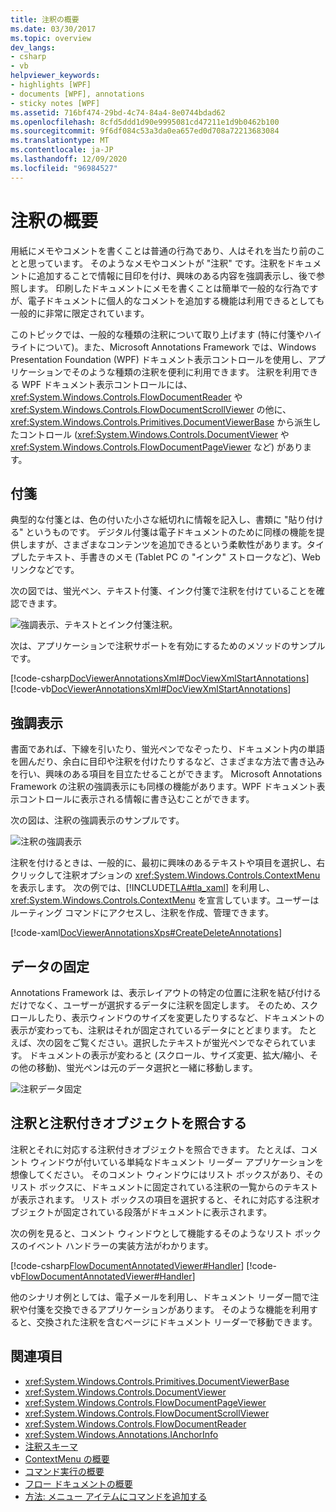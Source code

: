 ```yaml
---
title: 注釈の概要
ms.date: 03/30/2017
ms.topic: overview
dev_langs:
- csharp
- vb
helpviewer_keywords:
- highlights [WPF]
- documents [WPF], annotations
- sticky notes [WPF]
ms.assetid: 716bf474-29bd-4c74-84a4-8e0744bdad62
ms.openlocfilehash: 8cfd5ddd1d90e9995081cd47211e1d9b0462b100
ms.sourcegitcommit: 9f6df084c53a3da0ea657ed0d708a72213683084
ms.translationtype: MT
ms.contentlocale: ja-JP
ms.lasthandoff: 12/09/2020
ms.locfileid: "96984527"
---
```

# <a name="annotations-overview"></a>注釈の概要

用紙にメモやコメントを書くことは普通の行為であり、人はそれを当たり前のことと思っています。 そのようなメモやコメントが "注釈" です。注釈をドキュメントに追加することで情報に目印を付け、興味のある内容を強調表示し、後で参照します。 印刷したドキュメントにメモを書くことは簡単で一般的な行為ですが、電子ドキュメントに個人的なコメントを追加する機能は利用できるとしても一般的に非常に限定されています。  
  
 このトピックでは、一般的な種類の注釈について取り上げます (特に付箋やハイライトについて)。また、Microsoft Annotations Framework では、Windows Presentation Foundation (WPF) ドキュメント表示コントロールを使用し、アプリケーションでそのような種類の注釈を便利に利用できます。  注釈を利用できる WPF ドキュメント表示コントロールには、<xref:System.Windows.Controls.FlowDocumentReader> や <xref:System.Windows.Controls.FlowDocumentScrollViewer> の他に、<xref:System.Windows.Controls.Primitives.DocumentViewerBase> から派生したコントロール (<xref:System.Windows.Controls.DocumentViewer> や <xref:System.Windows.Controls.FlowDocumentPageViewer> など) があります。  

<a name="caf1_type_stickynotes"></a>

## <a name="sticky-notes"></a>付箋  

 典型的な付箋とは、色の付いた小さな紙切れに情報を記入し、書類に "貼り付ける" というものです。 デジタル付箋は電子ドキュメントのために同様の機能を提供しますが、さまざまなコンテンツを追加できるという柔軟性があります。タイプしたテキスト、手書きのメモ (Tablet PC の "インク" ストロークなど)、Web リンクなどです。  
  
 次の図では、蛍光ペン、テキスト付箋、インク付箋で注釈を付けていることを確認できます。  
  
 ![強調表示、テキストとインク付箋注釈。](./media/caf-stickynote.jpg "CAF_StickyNote")  
  
 次は、アプリケーションで注釈サポートを有効にするためのメソッドのサンプルです。  
  
 [!code-csharp[DocViewerAnnotationsXml#DocViewXmlStartAnnotations](~/samples/snippets/csharp/VS_Snippets_Wpf/DocViewerAnnotationsXml/CSharp/Window1.xaml.cs#docviewxmlstartannotations)]
 [!code-vb[DocViewerAnnotationsXml#DocViewXmlStartAnnotations](~/samples/snippets/visualbasic/VS_Snippets_Wpf/DocViewerAnnotationsXml/visualbasic/window1.xaml.vb#docviewxmlstartannotations)]  
  
<a name="caf1_type_callouts"></a>

## <a name="highlights"></a>強調表示  

 書面であれば、下線を引いたり、蛍光ペンでなぞったり、ドキュメント内の単語を囲んだり、余白に目印や注釈を付けたりするなど、さまざまな方法で書き込みを行い、興味のある項目を目立たせることができます。  Microsoft Annotations Framework の注釈の強調表示にも同様の機能があります。WPF ドキュメント表示コントロールに表示される情報に書き込むことができます。  
  
 次の図は、注釈の強調表示のサンプルです。  
  
 ![注釈の強調表示](./media/caf-callouts.png "CAF_Callouts")  
  
 注釈を付けるときは、一般的に、最初に興味のあるテキストや項目を選択し、右クリックして注釈オプションの <xref:System.Windows.Controls.ContextMenu> を表示します。  次の例では、[!INCLUDE[TLA#tla_xaml](../../../includes/tlasharptla-xaml-md.md)] を利用し、<xref:System.Windows.Controls.ContextMenu> を宣言しています。ユーザーはルーティング コマンドにアクセスし、注釈を作成、管理できます。  
  
 [!code-xaml[DocViewerAnnotationsXps#CreateDeleteAnnotations](~/samples/snippets/csharp/VS_Snippets_Wpf/DocViewerAnnotationsXps/CSharp/Window1.xaml#createdeleteannotations)]  
  
<a name="caf1_framework_data_anchoring"></a>

## <a name="data-anchoring"></a>データの固定  

 Annotations Framework は、表示レイアウトの特定の位置に注釈を結び付けるだけでなく、ユーザーが選択するデータに注釈を固定します。 そのため、スクロールしたり、表示ウィンドウのサイズを変更したりするなど、ドキュメントの表示が変わっても、注釈はそれが固定されているデータにとどまります。 たとえば、次の図をご覧ください。選択したテキストが蛍光ペンでなぞられています。 ドキュメントの表示が変わると (スクロール、サイズ変更、拡大/縮小、その他の移動)、蛍光ペンは元のデータ選択と一緒に移動します。  
  
 ![注釈データ固定](./media/caf-dataanchoring.png "CAF_DataAnchoring")  
  
<a name="matching_annotations_with_annotated_objects"></a>

## <a name="matching-annotations-with-annotated-objects"></a>注釈と注釈付きオブジェクトを照合する  

 注釈とそれに対応する注釈付きオブジェクトを照合できます。 たとえば、コメント ウィンドウが付いている単純なドキュメント リーダー アプリケーションを想像してください。 そのコメント ウィンドウにはリスト ボックスがあり、そのリスト ボックスに、ドキュメントに固定されている注釈の一覧からのテキストが表示されます。 リスト ボックスの項目を選択すると、それに対応する注釈オブジェクトが固定されている段落がドキュメントに表示されます。  
  
 次の例を見ると、コメント ウィンドウとして機能するそのようなリスト ボックスのイベント ハンドラーの実装方法がわかります。  
  
 [!code-csharp[FlowDocumentAnnotatedViewer#Handler](~/samples/snippets/csharp/VS_Snippets_Wpf/FlowDocumentAnnotatedViewer/CSharp/Window1.xaml.cs#handler)]
 [!code-vb[FlowDocumentAnnotatedViewer#Handler](~/samples/snippets/visualbasic/VS_Snippets_Wpf/FlowDocumentAnnotatedViewer/visualbasic/window1.xaml.vb#handler)]  
  
 他のシナリオ例としては、電子メールを利用し、ドキュメント リーダー間で注釈や付箋を交換できるアプリケーションがあります。 そのような機能を利用すると、交換された注釈を含むページにドキュメント リーダーで移動できます。  
  
## <a name="see-also"></a>関連項目

- <xref:System.Windows.Controls.Primitives.DocumentViewerBase>
- <xref:System.Windows.Controls.DocumentViewer>
- <xref:System.Windows.Controls.FlowDocumentPageViewer>
- <xref:System.Windows.Controls.FlowDocumentScrollViewer>
- <xref:System.Windows.Controls.FlowDocumentReader>
- <xref:System.Windows.Annotations.IAnchorInfo>
- [注釈スキーマ](annotations-schema.md)
- [ContextMenu の概要](../controls/contextmenu-overview.md)
- [コマンド実行の概要](commanding-overview.md)
- [フロー ドキュメントの概要](flow-document-overview.md)
- [方法: メニュー アイテムにコマンドを追加する](/previous-versions/dotnet/netframework-3.5/ms741839(v=vs.90))
